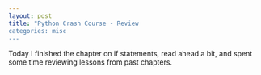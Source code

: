 ```yaml
---
layout: post
title: "Python Crash Course - Review
categories: misc
---
```


Today I finished the chapter on if statements, read ahead a bit, and spent some time reviewing lessons from past chapters.